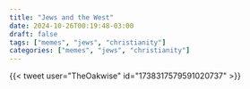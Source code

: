 ```yaml
---
title: "Jews and the West"
date: 2024-10-26T00:19:48-03:00
draft: false
tags: ["memes", "jews", "christianity"]
categories: ["memes", "jews", "christianity"]
---
```


{{< tweet user="TheOakwise" id="1738317579591020737" >}}
